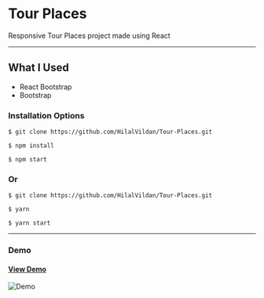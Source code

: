 # Tour Places

Responsive Tour Places project made using React

<hr />

## What I Used

- React Bootstrap
- Bootstrap

### Installation Options

```
$ git clone https://github.com/HilalVildan/Tour-Places.git
```

```
$ npm install
```

```
$ npm start
```

### Or

```
$ git clone https://github.com/HilalVildan/Tour-Places.git
```

```
$ yarn
```

```
$ yarn start
```

<hr />

### Demo

#### [View Demo](https://tourplaces-project.netlify.app/)

![Demo](./MTVideo.gif)
